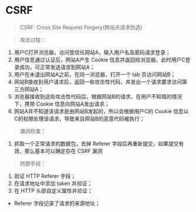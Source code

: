 # CSRF

> CSRF: Cross Site Request Forgery(跨站点请求伪造)

> 攻击过程：
1. 用户C打开浏览器，访问受信任网站A，输入用户名及密码请求登录；
2. 用户信息通过认证后，网站A产生 Cookie 信息并返回给浏览器，此时用户C登录成功，可正常发送请求到网站A；
3. 用户在未退出网站A之前，在同一浏览器，打开一个 tab 页访问网站B；
4. 网站B接收到用户请求后，返回一些攻击性代码，并发出一个请求要求访问第三方网站A；
5. 浏览器接收到这些攻击性代码后，根据网站B的请求，在用户不知情的情况下，携带 Cookie 信息向网站A发出请求；
6. 网站A并不知道该请求是由网站B发起的，所以会根据用户C的 Cookie 信息以C的权限处理该请求，导致来自网站B的恶意代码被执行；

> 漏洞检查：
1. 抓取一个正常请求的数据包，去掉 Referer 字段后再重新提交，如果提交有效，那么基本可以确定存在 CSRF 漏洞

> 防御手段：
1. 验证 HTTP Referer 字段；
2. 在请求地址中添加 token 并验证；
3. 在 HTTP 头部自定义属性并验证；

- Referer 字段记录了请求的来源地址；